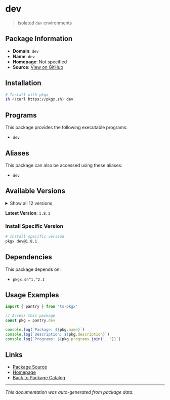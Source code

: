 # dev

> isolated `dev` environments

## Package Information

- **Domain**: `dev`
- **Name**: `dev`
- **Homepage**: Not specified
- **Source**: [View on GitHub](https://github.com/pkgxdev/pantry/tree/main/projects/pkgx.sh/dev/package.yml)

## Installation

```bash
# Install with pkgx
sh <(curl https://pkgx.sh) dev
```

## Programs

This package provides the following executable programs:

- `dev`

## Aliases

This package can also be accessed using these aliases:

- `dev`

## Available Versions

<details>
<summary>Show all 12 versions</summary>

- `1.8.1`, `1.8.0`, `1.7.0`, `1.6.0`, `1.5.0`
- `1.4.0`, `1.3.0`, `1.2.0`, `1.1.0`, `1.0.2`
- `1.0.1`, `1.0.0`

</details>

**Latest Version**: `1.8.1`

### Install Specific Version

```bash
# Install specific version
pkgx dev@1.8.1
```

## Dependencies

This package depends on:

- `pkgx.sh^1,^2.1`

## Usage Examples

```typescript
import { pantry } from 'ts-pkgx'

// Access this package
const pkg = pantry.dev

console.log(`Package: ${pkg.name}`)
console.log(`Description: ${pkg.description}`)
console.log(`Programs: ${pkg.programs.join(', ')}`)
```

## Links

- [Package Source](https://github.com/pkgxdev/pantry/tree/main/projects/pkgx.sh/dev/package.yml)
- [Homepage](#)
- [Back to Package Catalog](../package-catalog.md)

---

*This documentation was auto-generated from package data.*
